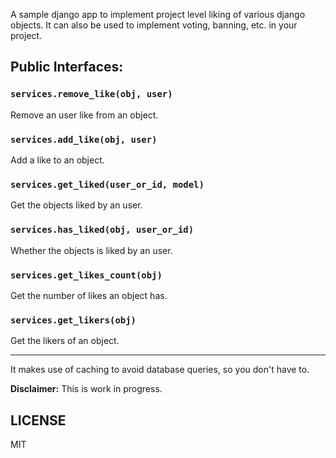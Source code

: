 A sample django app to implement project level liking of various django objects. It can also be used to implement voting, banning, etc. in your project.

## Public Interfaces:

### `services.remove_like(obj, user)` 

Remove an user like from an object.

### `services.add_like(obj, user)`

Add a like to an object.

### `services.get_liked(user_or_id, model)`

Get the objects liked by an user.

### `services.has_liked(obj, user_or_id)`

Whether the objects is liked by an user.

### `services.get_likes_count(obj)`

Get the number of likes an object has.

### `services.get_likers(obj)`

Get the likers of an object.

---

It makes use of caching to avoid database queries, so you don't have to.

__Disclaimer:__ This is work in progress.

## LICENSE

MIT
